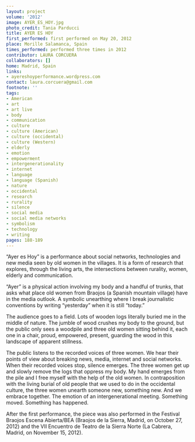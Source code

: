 ```yaml
---
layout: project
volume: '2012'
image: AYER_ES_HOY.jpg
photo_credit: Tania Parducci
title: AYER ES HOY
first_performed: first performed on May 20, 2012
place: Morille Salamanca, Spain
times_performed: performed three times in 2012
contributor: LAURA CORCUERA
collaborators: []
home: Madrid, Spain
links:
- ayereshoyperformance.wordpress.com
contact: laura.corcuera@gmail.com
footnote: ''
tags:
- American
- art
- art live
- body
- communication
- culture
- culture (American)
- culture (occidental)
- culture (Western)
- elderly
- emotion
- empowerment
- intergenerationality
- internet
- language
- language (Spanish)
- nature
- occidental
- research
- rurality
- silence
- social media
- social media networks
- symbolism
- technology
- writing
pages: 188-189
---
```


“Ayer es Hoy” is a performance about social networks, technologies and new media seen by old women in the villages. It is a form of research that explores, through the living arts, the intersections between rurality, women, elderly and communication.

“Ayer” is a physical action involving my body and a handful of trunks, that asks what place old women from Braojos (a Spanish mountain village) have in the media outlook. A symbolic unearthing where I break journalistic conventions by writing “yesterday” when it is still “today.”

The audience goes to a field. Lots of wooden logs literally buried me in the middle of nature. The jumble of wood crushes my body to the ground, but the public only sees a woodpile and three old women sitting behind it, each one in a chair, proud, empowered, present, guarding the wood in this landscape of apparent stillness.

The public listens to the recorded voices of three women. We hear their points of view about breaking news, media, internet and social networks. When their recorded voices stop, silence emerges. The three women get up and slowly remove the logs that oppress my body. My hand emerges from the pile and I free myself with the help of the old women. In contraposition with the living burial of old people that we used to do in the occidental culture, the three women unearth someone new, something new. And we embrace together. The emotion of an intergenerational meeting. Something moved. Something has happened.

After the first performance, the piece was also performed in the Festival Braojos Escena Abierta/BEA (Braojos de la Sierra, Madrid, on October 27, 2012) and the VII Encuentro de Teatro de la Sierra Norte (La Cabrera, Madrid, on November 15, 2012).
